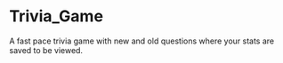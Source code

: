 # Trivia_Game
A fast pace trivia game with new and old questions where your stats are saved to be viewed.  
